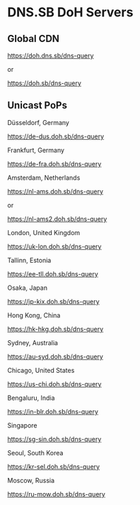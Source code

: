 # DNS.SB DoH Servers

## Global CDN

https://doh.dns.sb/dns-query

or

https://doh.sb/dns-query

## Unicast PoPs

Düsseldorf, Germany

https://de-dus.doh.sb/dns-query

Frankfurt, Germany

https://de-fra.doh.sb/dns-query

Amsterdam, Netherlands

https://nl-ams.doh.sb/dns-query

or

https://nl-ams2.doh.sb/dns-query

London, United Kingdom

https://uk-lon.doh.sb/dns-query

Tallinn, Estonia

https://ee-tll.doh.sb/dns-query

Osaka, Japan

https://jp-kix.doh.sb/dns-query

Hong Kong, China

https://hk-hkg.doh.sb/dns-query

Sydney, Australia

https://au-syd.doh.sb/dns-query

Chicago, United States

https://us-chi.doh.sb/dns-query

Bengaluru, India

https://in-blr.doh.sb/dns-query

Singapore

https://sg-sin.doh.sb/dns-query

Seoul, South Korea

https://kr-sel.doh.sb/dns-query

Moscow, Russia

https://ru-mow.doh.sb/dns-query

